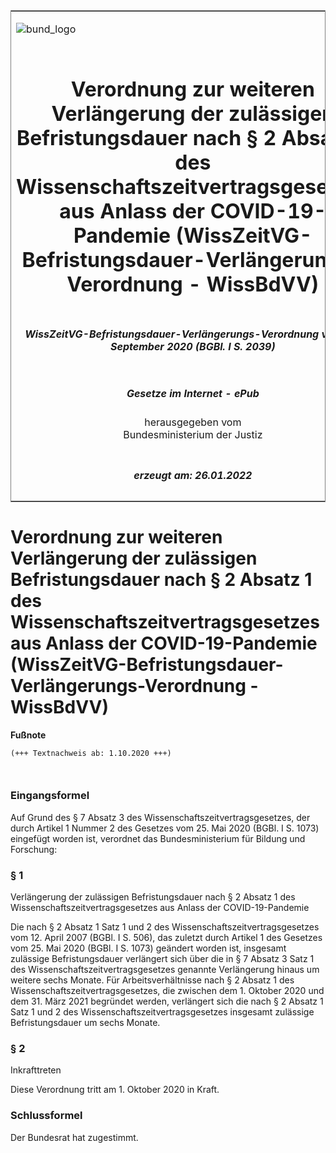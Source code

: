 <span id="DECKBLATT.html"></span>

<table border="0" frame="border" width="100%">

<tr valign="top">

<td align="left">

![bund\_logo](BfJ_2021_Web_de_de.gif)

</td>

<td align="right">

 

</td>

</tr>

<tr align="center" valign="middle">

<td colspan="2">

# Verordnung zur weiteren Verlängerung der zulässigen Befristungsdauer nach § 2 Absatz 1 des Wissenschaftszeitvertragsgesetzes aus Anlass der COVID-19-Pandemie (WissZeitVG-Befristungsdauer-Verlängerungs-Verordnung - WissBdVV)

</td>

</tr>

<tr align="center" valign="middle">

<td colspan="2">

##### WissZeitVG-Befristungsdauer-Verlängerungs-Verordnung vom 23. September 2020 (BGBl. I S. 2039)

</td>

</tr>

<tr align="center" valign="middle">

<td colspan="2">

  
  

##### Gesetze im Internet - ePub  
  
herausgegeben vom  
Bundesministerium der Justiz

</td>

</tr>

<tr align="center" valign="bottom">

<td colspan="2">

  
  

##### erzeugt am: 26.01.2022

</td>

</tr>

</table>

<span id="BJNR203900020.html"></span>

# Verordnung zur weiteren Verlängerung der zulässigen Befristungsdauer nach § 2 Absatz 1 des Wissenschaftszeitvertragsgesetzes aus Anlass der COVID-19-Pandemie (WissZeitVG-Befristungsdauer-Verlängerungs-Verordnung - WissBdVV)

<div>

  
**Fußnote**

<div class="jnhtml">

<div>

<div class="jurAbsatz">

  

``` 
(+++ Textnachweis ab: 1.10.2020 +++)

 
```

</div>

</div>

</div>

</div>

<span id="BJNR203900020BJNE000100000.html"></span>

### Eingangsformel  

<div>

<div class="jnhtml">

<div>

<div class="jurAbsatz">

Auf Grund des § 7 Absatz 3 des Wissenschaftszeitvertragsgesetzes, der
durch Artikel 1 Nummer 2 des Gesetzes vom 25. Mai 2020 (BGBl. I S. 1073)
eingefügt worden ist, verordnet das Bundesministerium für Bildung und
Forschung:

</div>

</div>

</div>

</div>

<span id="BJNR203900020BJNE000200000.html"></span>

### § 1  
Verlängerung der zulässigen Befristungsdauer nach § 2 Absatz 1 des Wissenschaftszeitvertragsgesetzes aus Anlass der COVID-19-Pandemie

<div>

<div class="jnhtml">

<div>

<div class="jurAbsatz">

Die nach § 2 Absatz 1 Satz 1 und 2 des Wissenschaftszeitvertragsgesetzes
vom 12. April 2007 (BGBl. I S. 506), das zuletzt durch Artikel 1 des
Gesetzes vom 25. Mai 2020 (BGBl. I S. 1073) geändert worden ist,
insgesamt zulässige Befristungsdauer verlängert sich über die in § 7
Absatz 3 Satz 1 des Wissenschaftszeitvertragsgesetzes genannte
Verlängerung hinaus um weitere sechs Monate. Für Arbeitsverhältnisse
nach § 2 Absatz 1 des Wissenschaftszeitvertragsgesetzes, die zwischen
dem 1. Oktober 2020 und dem 31. März 2021 begründet werden, verlängert
sich die nach § 2 Absatz 1 Satz 1 und 2 des
Wissenschaftszeitvertragsgesetzes insgesamt zulässige Befristungsdauer
um sechs Monate.

</div>

</div>

</div>

</div>

<span id="BJNR203900020BJNE000300000.html"></span>

### § 2  
Inkrafttreten

<div>

<div class="jnhtml">

<div>

<div class="jurAbsatz">

Diese Verordnung tritt am 1. Oktober 2020 in Kraft.

</div>

</div>

</div>

</div>

<span id="BJNR203900020BJNE000400000.html"></span>

### Schlussformel  

<div>

<div class="jnhtml">

<div>

<div class="jurAbsatz">

Der Bundesrat hat zugestimmt.

</div>

</div>

</div>

</div>

